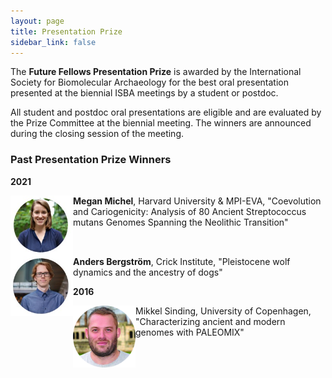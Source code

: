 ```yaml
---
layout: page
title: Presentation Prize
sidebar_link: false
---
```


The <b>Future Fellows Presentation Prize</b> is awarded by the International Society for Biomolecular Archaeology for the best oral presentation presented at the biennial ISBA meetings by a student or postdoc.

All student and postdoc oral presentations are eligible and are evaluated by the Prize Committee at the biennial meeting. The winners are announced during the closing session of the meeting.

### Past Presentation Prize Winners

<b>2021</b>

<img align="left" width="100" src="/assets/images/MeganMichel.jpg">
<b>Megan Michel</b>, Harvard University & MPI-EVA, "Coevolution and Cariogenicity: Analysis of 80 Ancient Streptococcus mutans Genomes Spanning the Neolithic Transition"
<br clear="left">
<img align="left" width="100" src="/assets/images/AndersBergstroem.jpg">
<b>Anders Bergström</b>, Crick Institute, "Pleistocene wolf dynamics and the ancestry of dogs"

<b>2016</b>

<img align="left" width="100" src="/assets/images/Mikkel_Sinding.jpg">
Mikkel Sinding, University of Copenhagen, "Characterizing ancient and modern genomes with PALEOMIX"
